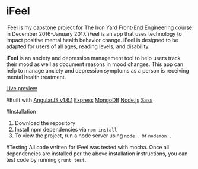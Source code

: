 # iFeel
iFeel is my capstone project for The Iron Yard Front-End Engineering course in December 2016-January 2017. iFeel is an app that uses technology to impact positive mental health behavior change. iFeel is designed to be adapted for users of all ages, reading levels, and disability.

**iFeel** is an anxiety and depression management tool to help users track their mood as well as document reasons in mood changes. This app can help to manage anxiety and depression symptoms as a person is receiving mental health treatment.

[Live preview](https://ifeels.herokuapp.com/#!/)

#Built with
[AngularJS v1.6.1](https://angularjs.org/)
[Express](http://expressjs.com/)
[MongoDB](https://www.mongodb.com/)
[Node.js](https://nodejs.org/en/)
[Sass](http://sass-lang.com/guide)


#Installation
  1. Download the repository
  2. Install npm dependencies via ```npm install```
  3. To view the project, run a node server using ```node .``` or ```nodemon .```

#Testing
All code written for iFeel was tested with mocha. Once all dependencies are installed per the above installation instructions, you can test code by running ```grunt test```.
